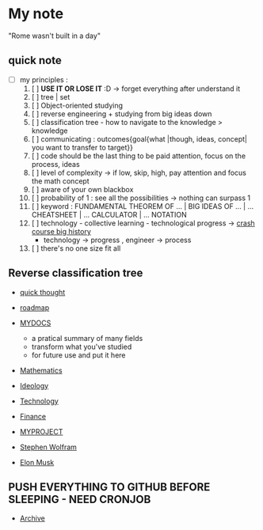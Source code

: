 # My note
"Rome wasn't built in a day"

## quick note
* [ ] my principles :
    1. [ ] **USE IT OR LOSE IT** :D -> forget everything after understand it
    5. [ ] tree | set
    2. [ ] Object-oriented studying
    3. [ ] reverse engineering + studying from big ideas down
    4. [ ] classification tree - how to navigate to the knowledge > knowledge
    6. [ ] communicating : outcomes{goal{what |though, ideas, concept| you want to transfer to target}}
    7. [ ] code should be the last thing to be paid attention, focus on the process, ideas
    8. [ ] level of complexity -> if low, skip, high, pay attention and focus the math concept
    9. [ ] aware of your own blackbox
    10. [ ] probability of 1 : see all the possibilities -> nothing can surpass 1 
    11. [ ] keyword : FUNDAMENTAL THEOREM OF ... | BIG IDEAS OF ... | ... CHEATSHEET | ... CALCULATOR | ... NOTATION
    12. [ ] technology - collective learning - technological progress -> [crash course big history](crash-course-big-history)
        - technology -> progress , engineer -> process
    13. [ ] there's no one size fit all

## Reverse classification tree
* [quick thought](quick-thought)
* [roadmap](roadmap)
* [MYDOCS](MYDOCS)
    * a pratical summary of many fields
    * transform what you've studied
    * for future use and put it here

* [Mathematics](Mathematics)
* [Ideology](Ideology)
* [Technology](Technology)

* [Finance](Finance)
* [MYPROJECT](MYPROJECT)

* [Stephen Wolfram](Stephen-Wolfram)
* [Elon Musk](Elon-Musk)

## PUSH EVERYTHING TO GITHUB BEFORE SLEEPING - NEED CRONJOB
* [Archive](archive)
